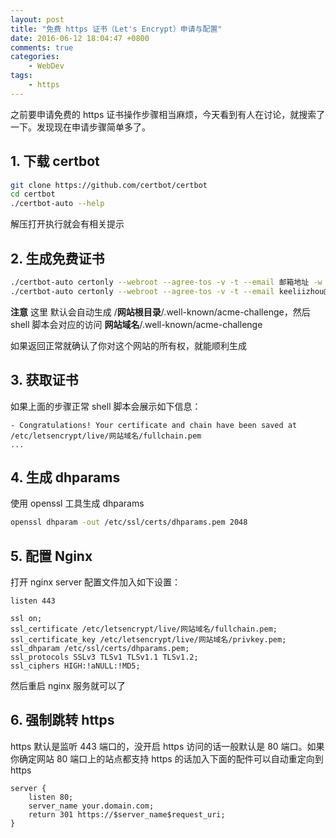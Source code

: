 ```yaml
---
layout: post
title: "免费 https 证书（Let's Encrypt）申请与配置"
date: 2016-06-12 18:04:47 +0800
comments: true
categories:
    - WebDev
tags:
    - https
---
```


之前要申请免费的 https 证书操作步骤相当麻烦，今天看到有人在讨论，就搜索了一下。发现现在申请步骤简单多了。
<!--more-->

## 1. 下载 certbot

```bash
git clone https://github.com/certbot/certbot
cd certbot
./certbot-auto --help
```

解压打开执行就会有相关提示

## 2. 生成免费证书

```bash
./certbot-auto certonly --webroot --agree-tos -v -t --email 邮箱地址 -w 网站根目录 -d 网站域名
./certbot-auto certonly --webroot --agree-tos -v -t --email keeliizhou@gmail.com -w /path/to/your/web/root -d note.crazy4code.com
```

__注意__ 这里 默认会自动生成 /__网站根目录__/.well-known/acme-challenge，然后 shell 脚本会对应的访问 __网站域名__/.well-known/acme-challenge

如果返回正常就确认了你对这个网站的所有权，就能顺利生成

## 3. 获取证书

如果上面的步骤正常 shell 脚本会展示如下信息：

```
- Congratulations! Your certificate and chain have been saved at
/etc/letsencrypt/live/网站域名/fullchain.pem
...
```

## 4. 生成 dhparams

使用 openssl 工具生成 dhparams

```bash
openssl dhparam -out /etc/ssl/certs/dhparams.pem 2048
```

## 5. 配置 Nginx

打开 nginx server 配置文件加入如下设置：

```nginx
listen 443

ssl on;
ssl_certificate /etc/letsencrypt/live/网站域名/fullchain.pem;
ssl_certificate_key /etc/letsencrypt/live/网站域名/privkey.pem;
ssl_dhparam /etc/ssl/certs/dhparams.pem;
ssl_protocols SSLv3 TLSv1 TLSv1.1 TLSv1.2;
ssl_ciphers HIGH:!aNULL:!MD5;
```

然后重启 nginx 服务就可以了

## 6. 强制跳转 https

https 默认是监听 443 端口的，没开启 https 访问的话一般默认是 80 端口。如果你确定网站 80 端口上的站点都支持 https 的话加入下面的配件可以自动重定向到 https

```nginx
server {
    listen 80;
    server_name your.domain.com;
    return 301 https://$server_name$request_uri;
}
```
